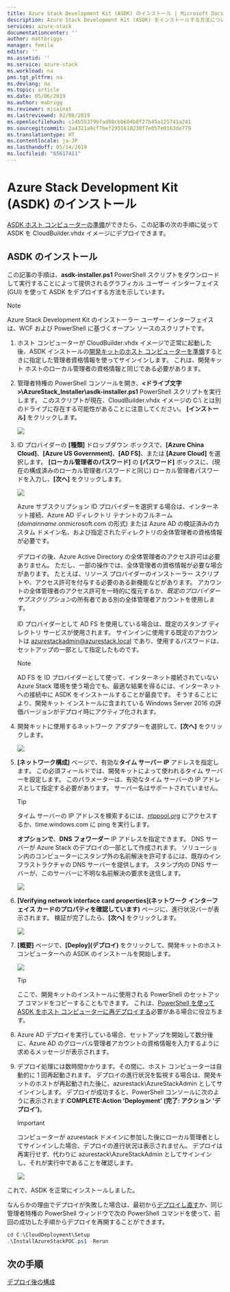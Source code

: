 ```yaml
---
title: Azure Stack Development Kit (ASDK) のインストール | Microsoft Docs
description: Azure Stack Development Kit (ASDK) をインストールする方法について説明します。
services: azure-stack
documentationcenter: ''
author: mattbriggs
manager: femila
editor: ''
ms.assetid: ''
ms.service: azure-stack
ms.workload: na
pms.tgt_pltfrm: na
ms.devlang: na
ms.topic: article
ms.date: 05/06/2019
ms.author: mabrigg
ms.reviewer: misainat
ms.lastreviewed: 02/08/2019
ms.openlocfilehash: c14b55379bfad08cbb604b8f27b45a125741a241
ms.sourcegitcommit: 2a4321a9cf7bef2955610230f7e057e0163de779
ms.translationtype: HT
ms.contentlocale: ja-JP
ms.lasthandoff: 05/14/2019
ms.locfileid: "65617411"
---
```

# <a name="install-the-azure-stack-development-kit-asdk"></a>Azure Stack Development Kit (ASDK) のインストール
[ASDK ホスト コンピューターの準備](asdk-prepare-host.md)ができたら、この記事の次の手順に従って ASDK を CloudBuilder.vhdx イメージにデプロイできます。

## <a name="install-the-asdk"></a>ASDK のインストール
この記事の手順は、**asdk-installer.ps1** PowerShell スクリプトをダウンロードして実行することによって提供されるグラフィカル ユーザー インターフェイス (GUI) を使って ASDK をデプロイする方法を示しています。

> [!NOTE]
> Azure Stack Development Kit のインストーラー ユーザー インターフェイスは、WCF および PowerShell に基づくオープン ソースのスクリプトです。


1. ホスト コンピューターが CloudBuilder.vhdx イメージで正常に起動した後、ASDK インストールの[開発キットのホスト コンピューターを準備](asdk-prepare-host.md)するときに指定した管理者資格情報を使ってサインインします。 これは、開発キット ホストのローカル管理者の資格情報と同じである必要があります。
2. 管理者特権の PowerShell コンソールを開き、**&lt;ドライブ文字>\AzureStack_Installer\asdk-installer.ps1** PowerShell スクリプトを実行します。 このスクリプトが現在、CloudBuilder.vhdx イメージの C:\ とは別のドライブに存在する可能性があることに注意してください。 **[インストール]** をクリックします。

    ![](media/asdk-install/1.PNG) 

3. ID プロバイダーの **[種類]** ドロップダウン ボックスで、**[Azure China Cloud]**、**[Azure US Government]**、**[AD FS]**、または **[Azure Cloud]** を選択します。 **[ローカル管理者のパスワード]** の **[パスワード]** ボックスに、(現在の構成済みのローカル管理者パスワードと同じ) ローカル管理者パスワードを入力し、**[次へ]** をクリックします。

    ![](media/asdk-install/2.PNG) 
  
   Azure サブスクリプション ID プロバイダーを選択する場合は、インターネット接続、Azure AD ディレクトリ テナントのフルネーム (*domainname*.onmicrosoft.com の形式) または Azure AD の検証済みのカスタム ドメイン名、および指定されたディレクトリの全体管理者の資格情報が必要です。<br><br>デプロイの後、Azure Active Directory の全体管理者のアクセス許可は必要ありません。 ただし、一部の操作では、全体管理者の資格情報が必要な場合があります。 たとえば、リソース プロバイダーのインストーラー スクリプトや、アクセス許可を付与する必要のある新機能などがあります。 アカウントの全体管理者のアクセス許可を一時的に復元するか、*既定のプロバイダー サブスクリプション*の所有者である別の全体管理者アカウントを使用します。<br><br>ID プロバイダーとして AD FS を使用している場合は、既定のスタンプ ディレクトリ サービスが使用されます。 サインインに使用する既定のアカウントは azurestackadmin@azurestack.local であり、使用するパスワードは、セットアップの一部として指定したものです。

   > [!NOTE]
   > AD FS を ID プロバイダーとして使って、インターネット接続されていない Azure Stack 環境を使う場合でも、最適な結果を得るには、インターネットへの接続中に ASDK をインストールすることが最良です。 そうすることにより、開発キット インストールに含まれている Windows Server 2016 の評価バージョンがデプロイ時にアクティブ化されます。

4. 開発キットに使用するネットワーク アダプターを選択して、**[次へ]** をクリックします。

    ![](media/asdk-install/3.PNG)

5. **[ネットワーク構成]** ページで、有効な**タイム サーバー IP** アドレスを指定します。 この必須フィールドでは、開発キットによって使われるタイム サーバーを設定します。 このパラメーターは、有効なタイム サーバーの IP アドレスとして指定する必要があります。 サーバー名はサポートされていません。

      > [!TIP]
      > タイム サーバーの IP アドレスを検索するには、[ntppool.org](https://www.ntppool.org/) にアクセスするか、time.windows.com に ping を実行します。 

    **オプションで**、**DNS フォワーダー** IP アドレスを指定できます。 DNS サーバーが Azure Stack のデプロイの一部として作成されます。 ソリューション内のコンピューターにスタンプ外の名前解決を許可するには、既存のインフラストラクチャの DNS サーバーを提供します。 スタンプ内の DNS サーバーが、このサーバーに不明な名前解決の要求を送信します。

    ![](media/asdk-install/4.PNG)

6. **[Verifying network interface card properties]\(ネットワーク インターフェイス カードのプロパティを確認しています\)** ページに、進行状況バーが表示されます。 検証が完了したら、**[次へ]** をクリックします。

    ![](media/asdk-install/5.PNG)

7. **[概要]** ページで、**[Deploy]\(デプロイ\)** をクリックして、開発キットのホスト コンピューターへの ASDK のインストールを開始します。

    ![](media/asdk-install/6.PNG)

    > [!TIP]
    > ここで、開発キットのインストールに使用される PowerShell のセットアップ コマンドをコピーすることもできます。 これは、[PowerShell を使って ASDK をホスト コンピューターに再デプロイする](asdk-deploy-powershell.md)必要がある場合に役立ちます。

8. Azure AD デプロイを実行している場合、セットアップを開始して数分後に、Azure AD のグローバル管理者アカウントの資格情報を入力するように求めるメッセージが表示されます。

9. デプロイ処理には数時間かかります。その間に、ホスト コンピューターは自動的に 1 回再起動されます。 デプロイの進行状況を監視する場合は、開発キットのホストが再起動された後に、azurestack\AzureStackAdmin としてサインインします。 デプロイが成功すると、PowerShell コンソールに次のように表示されます:**COMPLETE:Action 'Deployment' (完了: アクション 'デプロイ')**。 
    > [!IMPORTANT]
    > コンピューターが azurestack ドメインに参加した後にローカル管理者としてサインインした場合、デプロイの進行状況は表示されません。 デプロイは再実行せず、代わりに azurestack\AzureStackAdmin としてサインインし、それが実行中であることを確認します。

    ![](media/asdk-install/7.PNG)

これで、ASDK を正常にインストールしました。

なんらかの理由でデプロイが失敗した場合は、最初から[デプロイし直す](asdk-redeploy.md)か、同じ管理者特権の PowerShell ウィンドウで次の PowerShell コマンドを使って、前回の成功した手順からデプロイを再開することができます。

  ```powershell
  cd C:\CloudDeployment\Setup
  .\InstallAzureStackPOC.ps1 -Rerun
  ```

## <a name="next-steps"></a>次の手順
[デプロイ後の構成](asdk-post-deploy.md)
